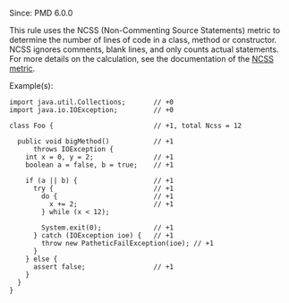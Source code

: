 Since: PMD 6.0.0

This rule uses the NCSS (Non-Commenting Source Statements) metric to determine the number of lines
of code in a class, method or constructor. NCSS ignores comments, blank lines, and only counts actual
statements. For more details on the calculation, see the documentation of
the [NCSS metric](/pmd_java_metrics_index.html#non-commenting-source-statements-ncss).

Example(s):
```
import java.util.Collections;       // +0
import java.io.IOException;         // +0

class Foo {                         // +1, total Ncss = 12

  public void bigMethod()           // +1
      throws IOException {
    int x = 0, y = 2;               // +1
    boolean a = false, b = true;    // +1

    if (a || b) {                   // +1
      try {                         // +1
        do {                        // +1
          x += 2;                   // +1
        } while (x < 12);

        System.exit(0);             // +1
      } catch (IOException ioe) {   // +1
        throw new PatheticFailException(ioe); // +1
      }
    } else {
      assert false;                 // +1
    }
  }
}
```
